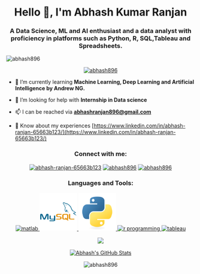 
<h1 align="center">Hello 👋, I'm Abhash Kumar Ranjan</h1>
<h3 align="center">A Data Science, ML and AI enthusiast and a data analyst with proficiency in platforms such as Python, R, SQL,Tableau and Spreadsheets.</h3>

<p align="left"> <img src="https://komarev.com/ghpvc/?username=abhash896&label=Profile%20views&color=0e75b6&style=flat" alt="abhash896" /> </p>

<p align="center"> <a href="https://github.com/ryo-ma/github-profile-trophy"><img src="https://github-profile-trophy.vercel.app/?username=abhash896" alt="abhash896" /></a> </p>

- 🌱 I’m currently learning **Machine Learning, Deep Learning and Artificial Intelligence by Andrew NG.**

- 🤝 I’m looking for help with **Internship in Data science**

- 📫 I can be reached via **abhashranjan896@gmail.com**

- 📄 Know about my experiences [https://www.linkedin.com/in/abhash-ranjan-65663b123/](https://www.linkedin.com/in/abhash-ranjan-65663b123/)

<h3 align="center">Connect with me:</h3>
<p align="center">
<a href="https://linkedin.com/in/abhash-ranjan-65663b123" target="blank"><img align="center" src="https://raw.githubusercontent.com/rahuldkjain/github-profile-readme-generator/master/src/images/icons/Social/linked-in-alt.svg" alt="abhash-ranjan-65663b123" height="80" width="80" /></a>
<a href="https://kaggle.com/abhash896" target="blank"><img align="center" src="https://raw.githubusercontent.com/rahuldkjain/github-profile-readme-generator/master/src/images/icons/Social/kaggle.svg" alt="abhash896" height="80" width="80" /></a>
<a href="https://www.hackerrank.com/abhash896" target="blank"><img align="center" src="https://raw.githubusercontent.com/rahuldkjain/github-profile-readme-generator/master/src/images/icons/Social/hackerrank.svg" alt="abhash896" height="80" width="80" /></a>
</p>

<h3 align="center">Languages and Tools:</h3>
<p align="center"> <a href="https://www.mathworks.com/" target="_blank"> <img src="https://upload.wikimedia.org/wikipedia/commons/2/21/Matlab_Logo.png" alt="matlab" width="100" height="100"/> </a> <a href="https://www.mysql.com/" target="_blank"> <img src="https://raw.githubusercontent.com/devicons/devicon/master/icons/mysql/mysql-original-wordmark.svg" alt="mysql" width="100" height="100"/> </a> <a href="https://www.python.org" target="_blank"> <img src="https://raw.githubusercontent.com/devicons/devicon/master/icons/python/python-original.svg" alt="python" width="100" height="100"/> </a> <a href="https://www.r-project.org/about.html" target="_blank"> <img src="https://upload.wikimedia.org/wikipedia/commons/thumb/1/1b/R_logo.svg/124px-R_logo.svg.png" alt="r programming" width="100" height="100"/> </a> <a href="https://www.tableau.com/" target="_blank"> <img src="https://upload.wikimedia.org/wikipedia/en/thumb/0/06/Tableau_logo.svg/375px-Tableau_logo.svg.png" alt="tableau" width="200" height="60"/> </a></p>

<p align = "center">
<a href="https://github.com/abhash896/abhash896">
  <img align="center" src="https://github-readme-stats.vercel.app/api/top-langs/?username=abhash896&hide=java,html,tex&title_color=ffffff&text_color=c9cacc&icon_color=2bbc8a&bg_color=1d1f21&langs_count=3" />
</a></p>

<p align = "center">
<a href="https://github.com/abhash896/abhash896">
  <img align="center" src="https://github-readme-stats.vercel.app/api?username=abhash896&show_icons=true&line_height=27&count_private=true&title_color=ffffff&text_color=c9cacc&icon_color=2bbc8a&bg_color=1d1f21" alt="Abhash's GitHub Stats" />
</a></p>

<p align = "center"><img align="center" src="https://github-readme-streak-stats.herokuapp.com/?user=abhash896&theme=dark" alt="abhash896" /></p>


